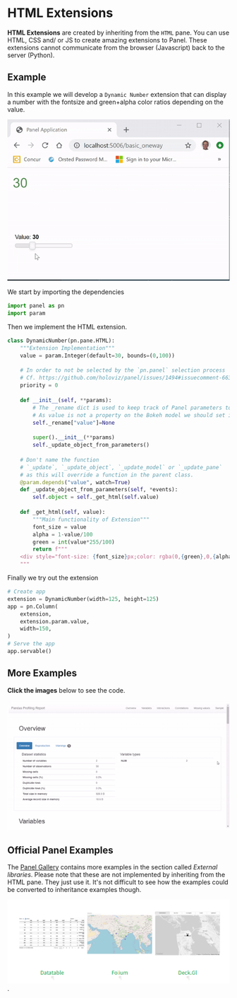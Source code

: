 # HTML Extensions

**HTML Extensions** are created by inheriting from the `HTML` pane. You can use HTML, CSS and/ or JS to create amazing extensions to Panel. These extensions cannot communicate from the browser (Javascript) back to the server (Python).

## Example

In this example we will develop a `Dynamic Number` extension that can display a number with the fontsize and green+alpha color ratios depending on the value.

[![Dynamic Number Video](dynamic-number.gif)](https://github.com/MarcSkovMadsen/awesome-panel-extensions/blob/master/examples/guide/dynamic_number.py)

We start by importing the dependencies

```Python
import panel as pn
import param
```

Then we implement the HTML extension.

```python
class DynamicNumber(pn.pane.HTML):
    """Extension Implementation"""
    value = param.Integer(default=30, bounds=(0,100))

    # In order to not be selected by the `pn.panel` selection process
    # Cf. https://github.com/holoviz/panel/issues/1494#issuecomment-663219654
    priority = 0

    def __init__(self, **params):
        # The _rename dict is used to keep track of Panel parameters to sync to Bokeh properties.
        # As value is not a property on the Bokeh model we should set it to None
        self._rename["value"]=None

        super().__init__(**params)
        self._update_object_from_parameters()

    # Don't name the function
    # `_update`, `_update_object`, `_update_model` or `_update_pane`
    # as this will override a function in the parent class.
    @param.depends("value", watch=True)
    def _update_object_from_parameters(self, *events):
        self.object = self._get_html(self.value)

    def _get_html(self, value):
        """Main functionality of Extension"""
        font_size = value
        alpha = 1-value/100
        green = int(value*255/100)
        return f"""
    <div style="font-size: {font_size}px;color: rgba(0,{green},0,{alpha}">{value}</div>
    """
```

Finally we try out the extension

```Python
# Create app
extension = DynamicNumber(width=125, height=125)
app = pn.Column(
    extension,
    extension.param.value,
    width=150,
)
# Serve the app
app.servable()
```

## More Examples

**Click the images** below to see the code.

[![Pandas Profile Report](pandas-profile-report-pane.gif)](https://github.com/MarcSkovMadsen/awesome-panel-extensions/blob/master/awesome_panel_extensions/panes/pandas_profile_report.py)

## Official Panel Examples

The [Panel Gallery](https://panel.holoviz.org/gallery/index.html) contains more examples in the section called *External libraries*. Please note that these are not implemented by inheriting from the HTML pane. They just use it. It's not difficult to see how the examples could be converted to inheritance examples though.

[![External Libraries](panel-gallery-external-libraries.png)](https://panel.holoviz.org/gallery/index.html).